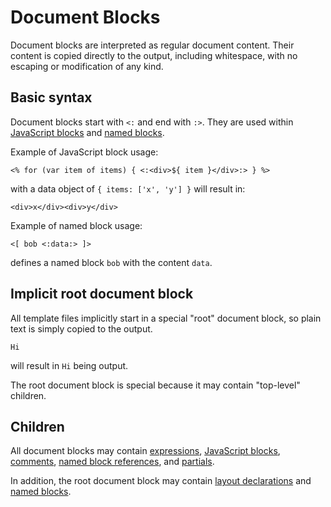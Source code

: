 # Document Blocks

Document blocks are interpreted as regular document content. Their content is copied directly to the output, including whitespace, with no escaping or modification of any kind.

## Basic syntax

Document blocks start with `<:` and end with `:>`. They are used within [JavaScript blocks](language.md) and [named blocks](layout.md).

Example of JavaScript block usage:

    <% for (var item of items) { <:<div>${ item }</div>:> } %>
    
with a data object of `{ items: ['x', 'y'] }` will result in:

    <div>x</div><div>y</div>

Example of named block usage:

    <[ bob <:data:> ]>
    
defines a named block `bob` with the content `data`.
    
## Implicit root document block

All template files implicitly start in a special "root" document block, so plain text is simply copied to the output. 

    Hi

will result in `Hi` being output.

The root document block is special because it may contain "top-level" children.

## Children

All document blocks may contain [expressions](expressions.md), [JavaScript blocks](language.md), [comments](comments.md), [named block references](layout.md), and [partials](partials.md).
 
In addition, the root document block may contain [layout declarations](layout.md) and [named blocks](layout.md).
